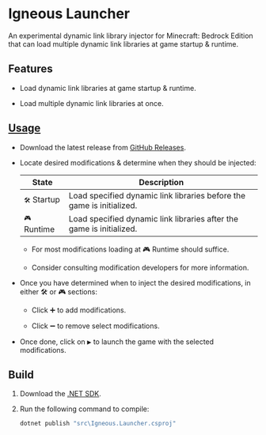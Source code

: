 # Igneous Launcher

An experimental dynamic link library injector for Minecraft: Bedrock Edition that can load multiple dynamic link libraries at game startup & runtime.

## Features

- Load dynamic link libraries at game startup & runtime.

- Load multiple dynamic link libraries at once.

## [Usage](https://www.youtube.com/watch?v=OfFarr4wVK0)

- Download the latest release from [GitHub Releases](https://github.com/Aetopia/Igneous.Launcher/releases).

- Locate desired modifications & determine when they should be injected:

    |State|Description|
    |-|-|
    |<kbd>🛠️</kbd> Startup|Load specified dynamic link libraries before the game is initialized.|
    |<kbd>🎮</kbd> Runtime|Load specified dynamic link libraries after the game is initialized.|

    - For most modifications loading at <kbd>🎮</kbd> Runtime should suffice.

    - Consider consulting modification developers for more information.

- Once you have determined when to inject the desired modifications, in either <kbd>🛠️</kbd> or <kbd>🎮</kbd> sections:

    - Click <kbd>➕</kbd> to add modifications.

    - Click <kbd>➖</kbd> to remove select modifications.

- Once done, click on <kbd>▶</kbd> to launch the game with the selected modifications.

## Build

1. Download the [.NET SDK](https://dotnet.microsoft.com/en-us/download).

2. Run the following command to compile:

    ```cmd
    dotnet publish "src\Igneous.Launcher.csproj"
    ```
